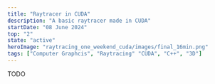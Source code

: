 ```yaml
---
title: "Raytracer in CUDA"
description: "A basic raytracer made in CUDA"
startDate: "08 June 2024"
top: "2"
state: "active"
heroImage: "raytracing_one_weekend_cuda/images/final_16min.png"
tags: ["Computer Graphcis", "Raytracing" "CUDA", "C++", "3D"]
---
```


TODO